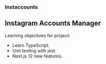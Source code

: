 ### Instaccounts

## Instagram Accounts Manager

Learning objectives for project:

- Learn TypeScript.
- Unit testing with jest.
- Next.js 12 new features.

